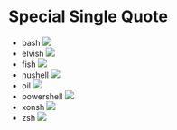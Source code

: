 # Special Single Quote

- bash
![](./specialSingleQuote/out/specialSingleQuote.bash.gif)
- elvish
![](./specialSingleQuote/out/specialSingleQuote.elvish.gif)
- fish
![](./specialSingleQuote/out/specialSingleQuote.fish.gif)
- nushell
![](./specialSingleQuote/out/specialSingleQuote.nushell.gif)
- oil
![](./specialSingleQuote/out/specialSingleQuote.oil.gif)
- powershell
![](./specialSingleQuote/out/specialSingleQuote.powershell.gif)
- xonsh
![](./specialSingleQuote/out/specialSingleQuote.xonsh.gif)
- zsh
![](./specialSingleQuote/out/specialSingleQuote.zsh.gif)
